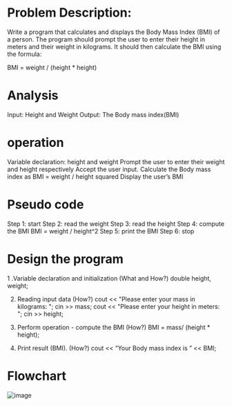 # Problem Description:
Write a program that calculates and displays the Body Mass Index (BMI) of a person. The program should prompt the user to enter their height in meters and their weight in kilograms. It should then calculate the BMI using the formula:

BMI = weight / (height * height)


# Analysis
Input: Height and Weight
Output: The Body mass index(BMI)

# operation
Variable declaration: height and weight
Prompt the user to enter their weight and height respectively
Accept the user input.
Calculate the Body mass index as BMI = weight / height squared
Display the user’s BMI

# Pseudo code
Step 1: start
Step 2: read the weight
Step 3: read the height
Step 4: compute the BMI
BMI = weight / height^2
Step 5: print the BMI
Step 6: stop

# Design the program
1 .Variable declaration and initialization (What and How?)
double height, weight;

2. Reading input data (How?)
cout << "Please enter your mass in kilograms: ";
cin >> mass;
cout << "Please enter your height in meters: ";
cin >> height;

3. Perform operation - compute the BMI (How?)
BMI = mass/ (height * height);
4. Print result (BMI). (How?)
cout << “Your Body mass index is ” << BMI;

# Flowchart




![image](https://github.com/SWEG-2015EC-Batch/Lovelace-Coders/assets/149230080/42cd9289-cbcd-4bf2-8dfb-7ab33408356a)





